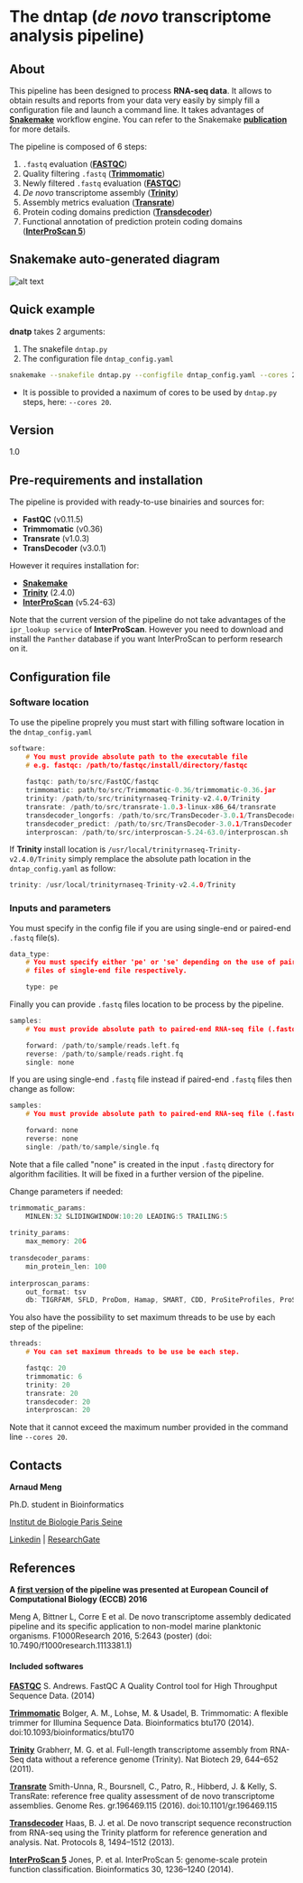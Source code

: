 # The dntap (*de novo* transcriptome analysis pipeline)

## About
This pipeline has been designed to process **RNA-seq data**. It allows to obtain results and reports from your data very easily by simply fill a configuration file and launch a command line. 
It takes advantages of **[Snakemake](https://snakemake.readthedocs.io/en/stable/)** workflow engine. You can refer to the Snakemake **[publication](https://academic.oup.com/bioinformatics/article/28/19/2520/290322/Snakemake-a-scalable-bioinformatics-workflow)** for more details.

The pipeline is composed of 6 steps:
1. `.fastq` evaluation (**[FASTQC](https://www.bioinformatics.babraham.ac.uk/projects/fastqc/)**)
2. Quality filtering `.fastq` (**[Trimmomatic](http://www.usadellab.org/cms/?page=trimmomatic)**)
3. Newly filtered `.fastq` evaluation (**[FASTQC](https://www.bioinformatics.babraham.ac.uk/projects/fastqc/)**)
4. *De novo* transcriptome assembly (**[Trinity](https://github.com/trinityrnaseq/trinityrnaseq/wiki)**)
5. Assembly metrics evaluation (**[Transrate](http://hibberdlab.com/transrate/)**)
6. Protein coding domains prediction (**[Transdecoder](https://transdecoder.github.io/)**)
7. Functional annotation of prediction protein coding domains (**[InterProScan 5](https://github.com/ebi-pf-team/interproscan/wiki/HowToRun)**)

## Snakemake auto-generated diagram

![alt text](https://github.com/arnaudmeng/dntap/blob/master/extra/diag1.png "pipeline diagram")

## Quick example

**dnatp** takes 2 arguments: 
1. The snakefile `dntap.py` 
2. The configuration file `dntap_config.yaml`

```bash
snakemake --snakefile dntap.py --configfile dntap_config.yaml --cores 20
```
+ It is possible to provided a naximum of cores to be used by `dntap.py` steps, here: `--cores 20`.

## Version

1.0

## Pre-requirements and installation

The pipeline is provided with ready-to-use binairies and sources for:

+ **FastQC** (v0.11.5)
+ **Trimmomatic** (v0.36)
+ **Transrate** (v1.0.3)
+ **TransDecoder** (v3.0.1)

However it requires installation for:

+ **[Snakemake](http://snakemake.readthedocs.io/en/stable/getting_started/installation.html)**
+ **[Trinity](https://github.com/trinityrnaseq/trinityrnaseq/wiki/Installing-Trinity)** (2.4.0)
+ **[InterProScan](https://github.com/ebi-pf-team/interproscan/wiki/HowToDownload)** (v5.24-63)

Note that the current version of the pipeline do not take advantages of the `ipr_lookup service` of **InterProScan**. 
However you need to download and install the `Panther` database if you want InterProScan to perform research on it.       

## Configuration file

### Software location

To use the pipeline proprely you must start with filling software location in the `dntap_config.yaml`
```h
software:
    # You must provide absolute path to the executable file
    # e.g. fastqc: /path/to/fastqc/install/directory/fastqc
    
    fastqc: path/to/src/FastQC/fastqc
    trimmomatic: path/to/src/Trimmomatic-0.36/trimmomatic-0.36.jar
    trinity: /path/to/src/trinityrnaseq-Trinity-v2.4.0/Trinity
    transrate: /path/to/src/transrate-1.0.3-linux-x86_64/transrate
    transdecoder_longorfs: /path/to/src/TransDecoder-3.0.1/TransDecoder.LongOrfs
    transdecoder_predict: /path/to/src/TransDecoder-3.0.1/TransDecoder.Predict
    interproscan: /path/to/src/interproscan-5.24-63.0/interproscan.sh
```

If **Trinity** install location is `/usr/local/trinityrnaseq-Trinity-v2.4.0/Trinity`
simply remplace the absolute path location in the `dntap_config.yaml` as follow:
```h
trinity: /usr/local/trinityrnaseq-Trinity-v2.4.0/Trinity
```

### Inputs and parameters

You must specify in the config file if you are using single-end or paired-end 
`.fastq` file(s). 
```h
data_type:
    # You must specify either 'pe' or 'se' depending on the use of paired-end 
    # files of single-end file respectively.

    type: pe
```

Finally you can provide `.fastq` files location to be process by the pipeline.
```h
samples:
    # You must provide absolute path to paired-end RNA-seq file (.fastq / .fq).

    forward: /path/to/sample/reads.left.fq
    reverse: /path/to/sample/reads.right.fq
    single: none
```

If you are using single-end `.fastq` file instead if paired-end `.fastq` files 
then change as follow:
```h
samples:
    # You must provide absolute path to paired-end RNA-seq file (.fastq / .fq).

    forward: none
    reverse: none
    single: /path/to/sample/single.fq
```

Note that a file called "none" is created in the input `.fastq` directory for 
algorithm facilities. It will be fixed in a further version of the pipeline.

Change parameters if needed:
```h
trimmomatic_params:
    MINLEN:32 SLIDINGWINDOW:10:20 LEADING:5 TRAILING:5
    
trinity_params:
    max_memory: 20G
    
transdecoder_params:
    min_protein_len: 100
    
interproscan_params:
    out_format: tsv
    db: TIGRFAM, SFLD, ProDom, Hamap, SMART, CDD, ProSiteProfiles, ProSitePatterns, SUPERFAMILY, PRINTS, PANTHER, Gene3D, PIRSF, Pfam, Coils
```

You also have the possibility to set maximum threads to be use by each step of the pipeline:
```h
threads:
    # You can set maximum threads to be use be each step.

    fastqc: 20
    trimmomatic: 6
    trinity: 20
    transrate: 20
    transdecoder: 20
    interproscan: 20
```

Note that it cannot exceed the maximum number provided in the command line `--cores 20`.

## Contacts

**Arnaud Meng**

Ph.D. student in Bioinformatics

[Institut de Biologie Paris Seine](http://www.ibps.upmc.fr/fr/IBPS/annuaire/2966-Arnaud-Meng)

[Linkedin](https://www.linkedin.com/in/arnaud-meng-24952286/?ppe=1) | [ResearchGate](https://www.researchgate.net/profile/Arnaud_Meng?ev=hdr_xprf)

## References

**A [first version](https://f1000research.com/posters/5-2643) of the pipeline was presented at European Council of Computational Biology (ECCB) 2016**

Meng A, Bittner L, Corre E et al. De novo transcriptome assembly dedicated pipeline and its specific application to non-model marine planktonic organisms. F1000Research 2016, 5:2643 (poster) (doi: 10.7490/f1000research.1113381.1)

#### Included softwares

**[FASTQC](https://www.bioinformatics.babraham.ac.uk/projects/fastqc/)**
S. Andrews. FastQC A Quality Control tool for High Throughput Sequence Data. (2014)

**[Trimmomatic](http://www.usadellab.org/cms/?page=trimmomatic)**
Bolger, A. M., Lohse, M. & Usadel, B. Trimmomatic: A flexible trimmer for Illumina Sequence Data. Bioinformatics btu170 (2014). doi:10.1093/bioinformatics/btu170

**[Trinity](https://github.com/trinityrnaseq/trinityrnaseq/wiki)**
Grabherr, M. G. et al. Full-length transcriptome assembly from RNA-Seq data without a reference genome (Trinity). Nat Biotech 29, 644–652 (2011).

**[Transrate](http://hibberdlab.com/transrate/)**
Smith-Unna, R., Boursnell, C., Patro, R., Hibberd, J. & Kelly, S. TransRate: reference free quality assessment of de novo transcriptome assemblies. Genome Res. gr.196469.115 (2016). doi:10.1101/gr.196469.115

**[Transdecoder](https://transdecoder.github.io/)**
Haas, B. J. et al. De novo transcript sequence reconstruction from RNA-seq using the Trinity platform for reference generation and analysis. Nat. Protocols 8, 1494–1512 (2013).

**[InterProScan 5](https://github.com/ebi-pf-team/interproscan/wiki/HowToRun)**
Jones, P. et al. InterProScan 5: genome-scale protein function classification. Bioinformatics 30, 1236–1240 (2014).

